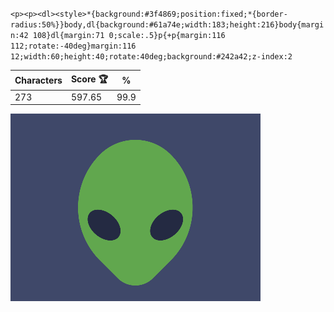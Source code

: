 `<p><p><dl><style>*{background:#3f4869;position:fixed;*{border-radius:50%}}body,dl{background:#61a74e;width:183;height:216}body{margin:42 108}dl{margin:71 0;scale:.5}p{+p{margin:116 112;rotate:-40deg}margin:116 12;width:60;height:40;rotate:40deg;background:#242a42;z-index:2`

| Characters | Score 🏆 | %    |
| ---------- | -------- | ---- |
| 273        | 597.65   | 99.9 |

![](/2024/oct2024/05/20241005.png)
